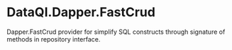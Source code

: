 # DataQI.Dapper.FastCrud

Dapper.FastCrud provider for simplify SQL constructs through signature of methods in repository interface.